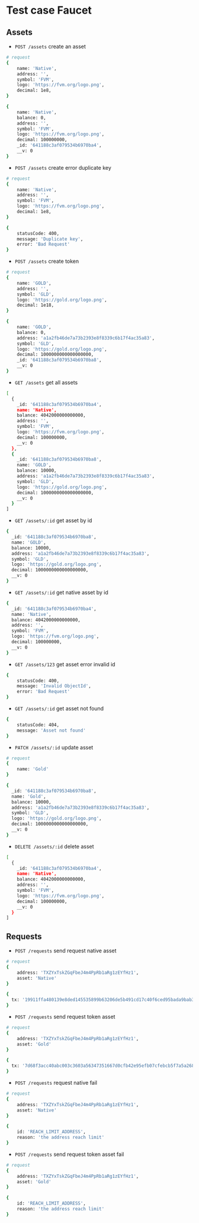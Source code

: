 # Test case Faucet

## Assets

- `POST /assets` create an asset

```bash
# request
{
    name: 'Native',
    address: '',
    symbol: 'FVM',
    logo: 'https://fvm.org/logo.png',
    decimal: 1e8,
}
```

```bash
{
    name: 'Native',
    balance: 0,
    address: '',
    symbol: 'FVM',
    logo: 'https://fvm.org/logo.png',
    decimal: 100000000,
    _id: '641188c3af079534b6970ba4',
    __v: 0
}
```

- `POST /assets` create error duplicate key

```bash
# request
{
    name: 'Native',
    address: '',
    symbol: 'FVM',
    logo: 'https://fvm.org/logo.png',
    decimal: 1e8,
}
```

```bash
{
    statusCode: 400,
    message: 'Duplicate key',
    error: 'Bad Request'
}
```

- `POST /assets` create token

```bash
# request
{
    name: 'GOLD',
    address: '',
    symbol: 'GLD',
    logo: 'https://gold.org/logo.png',
    decimal: 1e18,
}
```

```bash
{
    name: 'GOLD',
    balance: 0,
    address: 'a1a2fb46de7a73b2393e8f8339c6b17f4ac35a83',
    symbol: 'GLD',
    logo: 'https://gold.org/logo.png',
    decimal: 1000000000000000000,
    _id: '641188c3af079534b6970ba8',
    __v: 0
}
```

- `GET /assets` get all assets

```bash
[
  {
    _id: '641188c3af079534b6970ba4',
    name: 'Native',
    balance: 4042000000000000,
    address: '',
    symbol: 'FVM',
    logo: 'https://fvm.org/logo.png',
    decimal: 100000000,
    __v: 0
  },
  {
    _id: '641188c3af079534b6970ba8',
    name: 'GOLD',
    balance: 10000,
    address: 'a1a2fb46de7a73b2393e8f8339c6b17f4ac35a83',
    symbol: 'GLD',
    logo: 'https://gold.org/logo.png',
    decimal: 1000000000000000000,
    __v: 0
  }
]
```

- `GET /assets/:id` get asset by id

```bash
{
  _id: '641188c3af079534b6970ba8',
  name: 'GOLD',
  balance: 10000,
  address: 'a1a2fb46de7a73b2393e8f8339c6b17f4ac35a83',
  symbol: 'GLD',
  logo: 'https://gold.org/logo.png',
  decimal: 1000000000000000000,
  __v: 0
}
```

- `GET /assets/:id` get native asset by id

```bash
{
  _id: '641188c3af079534b6970ba4',
  name: 'Native',
  balance: 4042000000000000,
  address: '',
  symbol: 'FVM',
  logo: 'https://fvm.org/logo.png',
  decimal: 100000000,
  __v: 0
}
```

- `GET /assets/123` get asset error invalid id

```bash
{
    statusCode: 400,
    message: 'Invalid ObjectId',
    error: 'Bad Request'
}
```

- `GET /assets/:id` get asset not found

```bash
{
    statusCode: 404,
    message: 'Asset not found'
}
```

- `PATCH /assets/:id` update asset

```bash
# request
{
    name: 'Gold'
}
```

```bash
{
  _id: '641188c3af079534b6970ba8',
  name: 'Gold',
  balance: 10000,
  address: 'a1a2fb46de7a73b2393e8f8339c6b17f4ac35a83',
  symbol: 'GLD',
  logo: 'https://gold.org/logo.png',
  decimal: 1000000000000000000,
  __v: 0
}
```

- `DELETE /assets/:id` delete asset

```bash
[
  {
    _id: '641188c3af079534b6970ba4',
    name: 'Native',
    balance: 4042000000000000,
    address: '',
    symbol: 'FVM',
    logo: 'https://fvm.org/logo.png',
    decimal: 100000000,
    __v: 0
  }
]
```

## Requests

- `POST /requests` send request native asset

```bash
# request
{
    address: 'TXZYxTskZGqFbeJ4m4PpRb1aRg1zEYfHz1',
    asset: 'Native'
}
```

```bash
{
  tx: '19911ffa480139e8ded145535899b63206de5b491cd17c40f6ced95bada9bab3'
}
```

- `POST /requests` send request token asset

```bash
# request
{
    address: 'TXZYxTskZGqFbeJ4m4PpRb1aRg1zEYfHz1',
    asset: 'Gold'
}
```

```bash
{
  tx: '7d68f3acc40abc003c3603a56347351667d0cfb42e95efb07cfebcb5f7a5a268'
}
```

- `POST /requests` request native fail

```bash
# request
{
    address: 'TXZYxTskZGqFbeJ4m4PpRb1aRg1zEYfHz1',
    asset: 'Native'
}
```

```bash
{
    id: 'REACH_LIMIT_ADDRESS',
    reason: 'the address reach limit'
}
```

- `POST /requests` send request token asset fail

```bash
# request
{
    address: 'TXZYxTskZGqFbeJ4m4PpRb1aRg1zEYfHz1',
    asset: 'Gold'
}
```

```bash
{
    id: 'REACH_LIMIT_ADDRESS',
    reason: 'the address reach limit'
}
```
